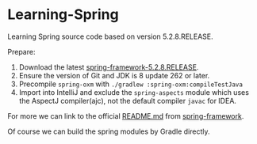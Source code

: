 # Learning-Spring
Learning Spring source code based on version 5.2.8.RELEASE.

Prepare:
1. Download the latest [spring-framework-5.2.8.RELEASE](https://github.com/spring-projects/spring-framework/tree/v5.2.8.RELEASE).
2. Ensure the version of Git and JDK is 8 update 262 or later.
3. Precompile `spring-oxm` with `./gradlew :spring-oxm:compileTestJava`
4. Import into IntelliJ and exclude the `spring-aspects` module which uses the AspectJ compiler(ajc), not the default compiler `javac` for IDEA.

For more we can link to the official [README.md](https://github.com/spring-projects/spring-framework/blob/master/README.md) from [spring-framework](https://github.com/spring-projects/spring-framework).

Of course we can build the spring modules by Gradle directly.
